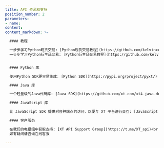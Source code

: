 ```yaml
---
title: API 资源和支持
position_number: 2
parameters:
- name:
content:
content_markdown: >-

  #### 教程

  一步步学习Python现货交易: [Python现货交易教程](https://github.com/kelvinxue/pyxt/blob/main/examples/spot_guide.ipynb)<br />
  一步步学习Python衍生品交易: [Python衍生品交易教程](https://github.com/kelvinxue/pyxt/blob/main/examples/future_guide.ipynb)


  #### Python 库

  使用Python SDK更容易集成: [Python SDK](https://pypi.org/project/pyxt/)

  #### Java 库

  一个轻量级的Java代码库: [Java SDK](https://github.com/xt-com/xt4-java-demo)

  #### JavaScript 库

  此 JavaScript SDK 提供对各种端点的访问，以便与 XT 平台进行交互: [JavaScript SDK](https://www.npmjs.com/package/xt-open-api)

  #### 客户服务

  在我们的电报组中获取支持: [XT API Support Group](https://t.me/XT_api)<br />
  如有疑问请咨询在线客服

---
```



